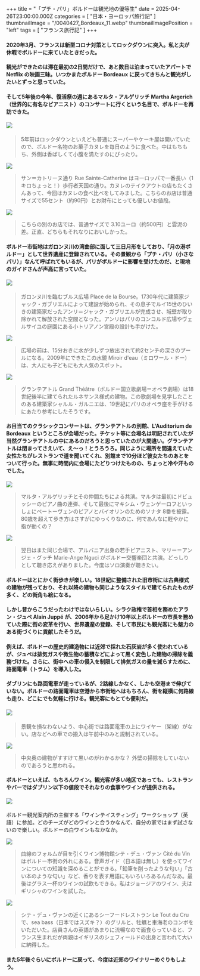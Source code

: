 +++
title = "「プチ・パリ」ボルドーは観光地の優等生"
date = 2025-04-26T23:00:00.000Z
categories = [ "日本・ヨーロッパ旅行記" ]
thumbnailImage = "/0040427_Bordeaux_11.webp"
thumbnailImagePosition = "left"
tags = [ "フランス旅行記" ]
+++

#### 2020年3月、フランスは新型コロナ対策としてロックダウンに突入。私と夫が休暇でボルドーに来ていたときだった。

<!--more-->

#### 観光ができたのは滞在最初の2日間だけで、あと数日は泊まっていたアパートで Netflix の映画三昧。いつかまたボルドー Bordeaux に戻ってきちんと観光がしたいとずっと思っていた。

#### そして5年後の今年、復活祭の週にあるマルタ・アルゲリッチ Martha Argerich（世界的に有名なピアニスト）のコンサートに行くという名目で、ボルドーを再訪できた。

#### ![](/0040427_Bordeaux_9.webp)

> 5年前はロックダウンといえども普通にスーパーやケーキ屋は開いていたので、ボルドー名物のお菓子カヌレを毎日のように食べた。中はもちもち、外側は香ばしくて小腹を満たすのにぴったり。

![](/0040427_Bordeaux_3.webp)

> サン＝カトリーヌ通り Rue Sainte-Catherine はヨーロッパで一番長い（1キロちょっと！）歩行者天国の通り。カヌレのテイクアウトの店もたくさんあって、今回はカヌレの食べ比べをしてみました。こちらのお店は普通サイズで55セント（約90円）とお財布にとっても優しいお値段。

![](/0040427_Bordeaux_12.webp)

> こちらの別のお店では、普通サイズで 3.10ユーロ（約500円）と雲泥の差。正直、どちらもそれなりにおいしかった。

#### ボルドー市街地はガロンヌ川の湾曲部に面して三日月形をしており、「月の港ボルドー」として世界遺産に登録されている。その景観から「プチ・パリ（小さなパリ）」なんて呼ばれてもいるが、パリがボルドーに影響を受けたのだ、と現地のガイドさんが声高に言っていた。

#### ![](/0040427_Bordeaux_14.webp)

> ガロンヌ川を臨むブルス広場 Place de la Bourse。1730年代に建築家ジャック・ガブリエルによって建設が始められ、その息子でルイ15世のひいきの建築家だったアンリ＝ジャック・ガブリエルが完成させ、城壁が取り除かれて解放された空間となった。アンリはパリのコンコルド広場やヴェルサイユの庭園にある小トリアノン宮殿の設計も手がけた。

![](/0040427_Bordeaux_8.webp)

> 広場の前は、15分おきに水が少しずつ放出されて約2センチの深さのプールになる。2009年にできたこの水鏡 Miroir d'eau（ミロワール・ドー）は、大人にも子どもにも大人気のスポット。

![](/0040427_Bordeaux_5.webp)

> グランテアトル Grand Théâtre（ボルドー国立歌劇場＝オペラ劇場）は18世紀後半に建てられたルネサンス様式の建物。この歌劇場を見学したことのある建築家シャルル・ガルニエは、19世紀にパリのオペラ座を手がけるにあたり参考にしたそうです。

#### お目当てのクラシックコンサートは、グランテアトルの別館、L'Auditorium de Bordeaux というところが会場だった。チケット等に会場名は明記されていたが当然グランテアトルの中にあるのだろうと思っていたのが大間違い。グランテアトルは閉まってさえいて、え〜っ！とうろうろ。同じように場所を間違えていた女性たちがレストランで道を聞いてくれ、別館まで10分ほど彼女たちのあとをついて行った。無事に時間内に会場にたどりつけたものの、ちょっと冷や汗ものでした。

![](/0040427_Bordeaux_2.webp)

> マルタ・アルゲリッチとその仲間たちによる共演。マルタは最初にドビュッシーのピアノ曲の連弾、そして最後にマキシム・ヴェンゲーロフといっしょにベートーヴェンのピアノとバイオリンのためのソナタ 8番を披露。80歳を超えて歩き方はさすがにゆっくりなのに、何であんなに軽やかに指が動くの？

![](/0040427_Bordeaux_1.webp)

> 翌日はまた同じ会場で、アルバニア出身の若手ピアニスト、マリー＝アンジェ・グッチ Marie-Ange Nguci がボルドー交響楽団と共演。どっしりとして聴き応えがありました。今度はソロ演奏が聴きたい。

#### ボルドーはとにかく街歩きが楽しい。18世紀に整備された旧市街には古典様式の建物が残っており、それ以降の建物も同じようなスタイルで建てられたものが多く、どの街角も絵になる。

#### しかし昔からこうだったわけではないらしい。シラク政権で首相を務めたアラン・ジュペ Alain Juppé が、2006年から足かけ10年以上ボルドーの市長を務めていた際に街の変革を行い、世界遺産の登録、そして市民にも観光客にも魅力のある街づくりに貢献したそうだ。

#### 例えば、ボルドーの歴史的建造物には近郊で採れた石灰岩が多く使われているが、ジュペは排気ガスや微生物の蓄積などによって黒く変色した建物の掃除を義務づけた。さらに、街中への車の侵入を制限して排気ガスの量を減らすために、路面電車（トラム）を導入した。

#### ダブリンにも路面電車が走っているが、2路線しかなく、しかも空港まで伸びていない。ボルドーの路面電車は空港から市街地へはもちろん、街を縦横に何路線も走り、どこにでも気軽に行ける。観光客にもとても便利だ。

#### ![](/0040427_Bordeaux_11.webp)

> 景観を損なわないよう、中心街では路面電車の上にワイヤー（架線）がない。店などへの車での搬入は午前中のみと規制されている。

![](/0040427_Bordeaux_10.webp)

> 中央奥の建物がすすけて黒いのがわかるかな？ 外壁の掃除をしていないのであろうと思われる。

#### ボルドーといえば、もちろんワイン。観光客が多い地区であっても、レストランやバーではダブリン以下の値段でそれなりの食事やワインが提供される。

#### ![](/0040427_Bordeaux_4.webp)

ボルドー観光案内所の主催する「ワインテイスティング」ワークショップ（英語）に参加。どのチーズがどのワインと合うかなんて、自分の家ではまず試さないので楽しい。ボルドーの白ワインもなかなか。

![](/0040427_Bordeaux_6.webp)

> 曲線のフォルムが目を引くワイン博物館シテ・デュ・ヴァン Cité du Vin はボルドー市街の外れにある。音声ガイド（日本語は無し）を使ってワインについての知識を深めることができる。「鉛筆を削ったような匂い」「古い本のような匂い」など、香りを表す用語にもいろいろあるんだなあ。最後はグラス一杯のワインの試飲もできる。私はジョージアのワイン、夫はギリシャのワインを試した。

![](/0040427_Bordeaux_7.webp)

> シテ・デュ・ヴァンの近くにあるシーフードレストラン Le Tout du Cruで、sea bass（日本ではスズキ？）のグリルと、牡蠣と車海老のコンボをいただいた。店員さんの英語があまりに流暢なので面食らっていると、フランス生まれだが両親はイギリスのシェフィールドの出身と言われて大いに納得した。

#### また5年後ぐらいにボルドーに戻って、今度は近郊のワイナリーめぐりもしよう。
